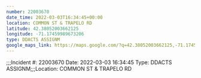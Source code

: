 ```yaml
---
number: 22003670
date_time: 2022-03-03T16:34:45+00:00
location: COMMON ST & TRAPELO RD
latitude: 42.38052003662125
longitude: -71.17459989673206
type: DDACTS ASSIGNM
google_maps_link: https://maps.google.com/?q=42.38052003662125,-71.17459989673206
---
```


;;;Incident #: 22003670  Date: 2022-03-03 16:34:45   Type: DDACTS ASSIGNM;;;Location: COMMON ST & TRAPELO RD
